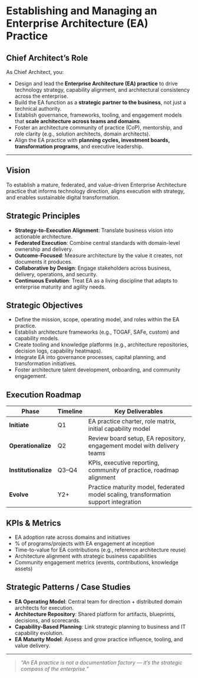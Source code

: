 # Establishing and Managing an Enterprise Architecture (EA) Practice

## Chief Architect’s Role

As Chief Architect, you:
- Design and lead the **Enterprise Architecture (EA) practice** to drive technology strategy, capability alignment, and architectural consistency across the enterprise.
- Build the EA function as a **strategic partner to the business**, not just a technical authority.
- Establish governance, frameworks, tooling, and engagement models that **scale architecture across teams and domains**.
- Foster an architecture community of practice (CoP), mentorship, and role clarity (e.g., solution architects, domain architects).
- Align the EA practice with **planning cycles, investment boards, transformation programs**, and executive leadership.

---

## Vision

To establish a mature, federated, and value-driven Enterprise Architecture practice that informs technology direction, aligns execution with strategy, and enables sustainable digital transformation.

## Strategic Principles

- **Strategy-to-Execution Alignment**: Translate business vision into actionable architecture.
- **Federated Execution**: Combine central standards with domain-level ownership and delivery.
- **Outcome-Focused**: Measure architecture by the value it creates, not documents it produces.
- **Collaborative by Design**: Engage stakeholders across business, delivery, operations, and security.
- **Continuous Evolution**: Treat EA as a living discipline that adapts to enterprise maturity and agility needs.

## Strategic Objectives

- Define the mission, scope, operating model, and roles within the EA practice.
- Establish architecture frameworks (e.g., TOGAF, SAFe, custom) and capability models.
- Create tooling and knowledge platforms (e.g., architecture repositories, decision logs, capability heatmaps).
- Integrate EA into governance processes, capital planning, and transformation initiatives.
- Foster architecture talent development, onboarding, and community engagement.

## Execution Roadmap

| Phase       | Timeline | Key Deliverables |
|-------------|----------|------------------|
| **Initiate**     | Q1       | EA practice charter, role matrix, initial capability model |
| **Operationalize**| Q2      | Review board setup, EA repository, engagement model with delivery teams |
| **Institutionalize**| Q3–Q4 | KPIs, executive reporting, community of practice, roadmap alignment |
| **Evolve**       | Y2+      | Practice maturity model, federated model scaling, transformation support integration |

## KPIs & Metrics

- EA adoption rate across domains and initiatives
- % of programs/projects with EA engagement at inception
- Time-to-value for EA contributions (e.g., reference architecture reuse)
- Architecture alignment with strategic business capabilities
- Community engagement metrics (events, contributions, knowledge assets)

## Strategic Patterns / Case Studies

- **EA Operating Model**: Central team for direction + distributed domain architects for execution.
- **Architecture Repository**: Shared platform for artifacts, blueprints, decisions, and scorecards.
- **Capability-Based Planning**: Link strategic planning to business and IT capability evolution.
- **EA Maturity Model**: Assess and grow practice influence, tooling, and value delivery.

---

> _“An EA practice is not a documentation factory — it’s the strategic compass of the enterprise.”_
